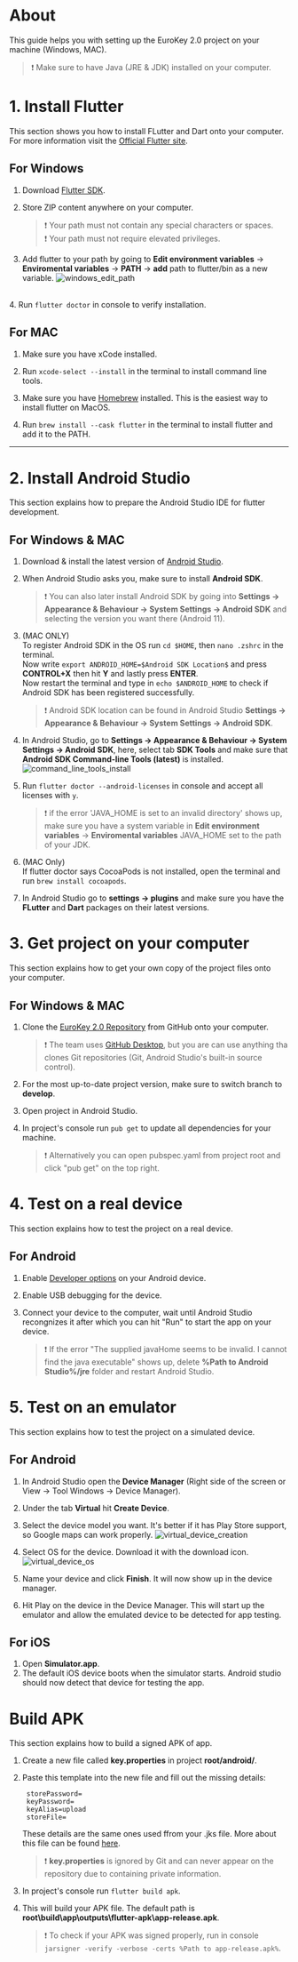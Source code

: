 
# About

This guide helps you with setting up the EuroKey 2.0 project on your machine (Windows, MAC).
> ❗ Make sure to have Java (JRE & JDK) installed on your computer.

# 1. Install Flutter

This section shows you how to install FLutter and Dart onto your computer.
\
For more information visit the [Official Flutter site](https://docs.flutter.dev/get-started/install).

## For Windows

1. Download [Flutter SDK](https://storage.googleapis.com/flutter_infra_release/releases/stable/windows/flutter_windows_3.7.12-stable.zip).

2. Store ZIP content anywhere on your computer.

    > ❗ Your path must not contain any special characters or spaces.
    > \
    > ❗ Your path must not require elevated privileges.

3. Add flutter to your path by going to **Edit environment variables** -> **Enviromental variables** -> **PATH** -> **add** path to flutter/bin as a new variable.
![windows_edit_path](img/01_windows_edit_path.png)

\
4. Run `flutter doctor` in console to verify installation.

## For MAC

1. Make sure you have xCode installed.

2. Run `xcode-select --install` in the terminal to install command line tools.

3. Make sure you have [Homebrew](https://brew.sh/) installed. This is the easiest way to install flutter on MacOS.

4. Run `brew install --cask flutter` in the terminal to install flutter and add it to the PATH.

---

# 2. Install Android Studio

This section explains how to prepare the Android Studio IDE for flutter development.

## For Windows & MAC

1. Download & install the latest version of [Android Studio](https://developer.android.com/studio).

2. When Android Studio asks you, make sure to install **Android SDK**.

    > ❗ You can also later install Android SDK by going into **Settings -> Appearance & Behaviour -> System Settings -> Android SDK** and selecting the version you want there (Android 11).

3. (MAC ONLY)
\
To register Android SDK in the OS run `cd $HOME`, then `nano .zshrc` in the terminal.
\
Now write `export ANDROID_HOME=$Android SDK Location$` and press **CONTROL+X** then hit **Y** and lastly press **ENTER**.
\
Now restart the terminal and type in `echo $ANDROID_HOME` to check if Android SDK has been registered successfully.

    > ❗ Android SDK location can be found in Android Studio **Settings -> Appearance & Behaviour -> System Settings -> Android SDK**.

4. In Android Studio, go to **Settings -> Appearance & Behaviour -> System Settings -> Android SDK**, here, select tab **SDK Tools** and make sure that **Android SDK Command-line Tools (latest)** is installed.
![command_line_tools_install](img/02_command_line_tools_download.jpg)

5. Run `flutter doctor --android-licenses` in console and accept all licenses with `y`.

    > ❗ if the error 'JAVA_HOME is set to an invalid directory' shows up, make sure you have a system variable in **Edit environment variables** -> **Enviromental variables** JAVA_HOME set to the path of your JDK.

6. (MAC Only)
\
If flutter doctor says CocoaPods is not installed, open the terminal and run `brew install cocoapods`.

7. In Android Studio go to **settings -> plugins** and make sure you have the **FLutter** and **Dart** packages on their latest versions.

# 3. Get project on your computer

This section explains how to get your own copy of the project files onto your computer.

## For Windows & MAC

1. Clone the [EuroKey 2.0 Repository](https://github.com/ondrej66/RPR1) from GitHub onto your computer.

    > ❗ The team uses [GitHub Desktop](https://desktop.github.com/), but you are can use anything tha clones Git repositories (Git, Android Studio's built-in source control).

2. For the most up-to-date project version, make sure to switch branch to **develop**.

3. Open project in Android Studio.

4. In project's console run `pub get` to update all dependencies for your machine.

    >❗ Alternatively you can open pubspec.yaml from project root and click "pub get" on the top right.

# 4. Test on a real device

This section explains how to test the project on a real device.

## For Android

1. Enable [Developer options](https://developer.android.com/studio/debug/dev-options) on your Android device.

2. Enable USB debugging for the device.

3. Connect your device to the computer, wait until Android Studio recongnizes it after which you can hit "Run" to start the app on your device.

    > ❗ If the error "The supplied javaHome seems to be invalid. I cannot find the java executable" shows up, delete **%Path to Android Studio%/jre** folder and restart Android Studio.

# 5. Test on an emulator

This section explains how to test the project on a simulated device.

## For Android

1. In Android Studio open the **Device Manager** (Right side of the screen or View -> Tool Windows -> Device Manager).

2. Under the tab **Virtual** hit **Create Device**.

3. Select the device model you want. It's better if it has Play Store support, so Google maps can work properly.
![virtual_device_creation](img/03_virtual_device_creation.jpg)

4. Select OS for the device. Download it with the download icon.
![virtual_device_os](img/04_virtual_device_os.jpg)

1. Name your device and click **Finish**. It will now show up in the device manager.

2. Hit Play on the device in the Device Manager. This will start up the emulator and allow the emulated device to be detected for app testing.

## For iOS

1. Open **Simulator.app**.
2. The default iOS device boots when the simulator starts. Android studio should now detect that device for testing the app.

# Build APK

This section explains how to build a signed APK of app.

1. Create a new file called **key.properties** in project **root/android/**.
2. Paste this template into the new file and fill out the missing details:

        storePassword=
        keyPassword=
        keyAlias=upload
        storeFile=

    These details are the same ones used ffrom your .jks file. More about this file can be found [here](https://docs.flutter.dev/deployment/android#create-an-upload-keystore).

    > ❗ **key.properties** is ignored by Git and can never appear on the repository due to containing private information.

3. In project's console run `flutter build apk`.
4. This will build your APK file. The default path is **root\build\app\outputs\flutter-apk\app-release.apk**.

    > ❗ To check if your APK was signed properly, run in console `jarsigner -verify -verbose -certs %Path to app-release.apk%`.